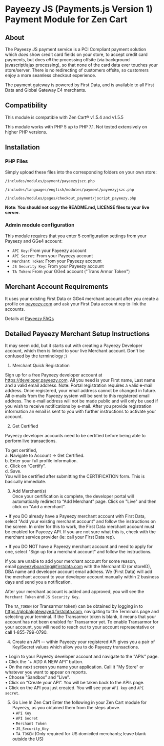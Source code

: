 # Payeezy JS (Payments.js Version 1) Payment Module for Zen Cart

## About

The Payeezy JS payment service is a PCI Compliant payment solution which *does* show credit card fields on your store, to accept credit card payments, but does *all* the processing offsite (via background javascript/ajax processing), so that none of the card data ever touches your store/server. 
There is no redirecting of customers offsite, so customers enjoy a more seamless checkout experience.

The payment gateway is powered by First Data, and is available to all First Data and Global Gateway E4 merchants.

## Compatibility

This module is compatible with Zen Cart® v1.5.4 and v1.5.5

This module works with PHP 5 up to PHP 7.1. Not tested extensively on higher PHP versions.

## Installation

### PHP Files
Simply upload these files into the corresponding folders on your own store:

`/includes/modules/payment/payeezyjszc.php`

`/includes/languages/english/modules/payment/payeezyjszc.php`

`/includes/modules/pages/checkout_payment/jscript_payeezy.php`

**Note: You should not copy the README.md, LICENSE files to your live server.**
 
### Admin module configuration
This module requires that you enter 5 configuration settings from your Payeezy and GGe4 account:

* `API Key`:         From your Payeezy account 
* `API Secret`:      From your Payeezy account
* `Merchant Token`:  From your Payeezy account
* `JS Security Key`: From your Payeezy account
* `TA Token`:        From your GGe4 account ("Trans Armor Token")

## Merchant Account Requirements

It uses your existing First Data or GGe4 merchant account after you create a profile on [payeezy.com](https://payeezy.com) and ask your First Data account rep to link the accounts. 

Details at [Payeezy FAQs](https://developer.payeezy.com/faqs/current-first-data-merchant-i-want-transact-through-payeezy-apismobile-payments-what-process)

## Detailed Payeezy Merchant Setup Instructions
It may seem odd, but it starts out with creating a Payeezy Developer account, which then is linked to your live Merchant account. Don't be confused by the terminology ;)
 
1. Merchant Quick Registration

 Sign up for a free Payeezy developer account at https://developer.payeezy.com. All you need is your First name, Last name and a valid email address. Note: Portal registration requires a valid e-mail address. Once registered, your email address cannot be changed in future. All e-mails from the Payeezy system will be sent to this registered email address. The e-mail address will not be made public and will only be used if you wish to receive notifications by e-mail. After you provide registration information an email is sent to you with further instructions to activate your account.

2. Get Certified

 Payeezy developer accounts need to be certified before being able to perform live transactions.
 
 To get certified,  
  a. Navigate to Account -> Get Certified.  
  b. Enter your full profile information.  
  c. Click on “Certify”.  
  d. Save.  
 You will be certified after submitting the CERTIFICATION form. This is basically immediate.

3. Add Merchant(s)  
 Once your certification is complete, the developer portal will automatically redirect to “Add Merchant” page. Click on "Live" and then click on "Add a merchant".  
 
  • If you DO already have a Payeezy merchant account with First Data, select "Add your existing merchant account" and follow the instructions on the screen. In order for this to work, the First Data merchant account must be enabled for Payeezy API. If you are not sure what this is, check with the merchant service provider (ie: call your First Data rep).  
  
  • If you DO NOT have a Payeezy merchant account and need to apply for one, select "Sign up for a merchant account" and follow the instructions.
  

 If you are unable to add your merchant account for some reason,  email payeezyboarding@firstdata.com with the Merchant ID (or storeID), DBA name and developer account email address. We (First Data) will add the merchant account to your developer account manually within 2 business days and send you a notification.

 After your merchant account is added and approved, you will see the `Merchant Token` and `JS Security Key`.

 The `TA_TOKEN` (or Transarmor token) can be obtained by logging in to https://globalgatewaye4.firstdata.com, navigating to the Terminals page and selecting your terminal. 
  If the Transarmor token is blank, it means that your account has not been enabled for Transarmor yet. To enable Transarmor for your account, you will need to reach out to your account representative or call 1-855-799-0790. 
  

4. Create an API -- within Payeezy your registered API gives you a pair of Key/Secret values which allow you to do Payeezy transactions.

 • Login to your Payeezy developer account and navigate to the "APIs" page.   
 • Click the “+ ADD A NEW API” button.  
 • On the next screen you name your application. Call it "My Store" or whatever you want to appear on reports.  
 • Choose "Sandbox” and "Live".  
 • Click on “Create your API”. You will be taken back to the APIs page.  
 • Click on the API you just created. You will see your `API key` and `API secret`.   

5.	Go Live In Zen Cart
 Enter the following in your Zen Cart module for Payeezy, as you obtained them from the steps above.  
 •	`API Key`  
 •	`API Secret`  
 •	`Merchant Token`  
 •	`JS_Security_Key`  
 •	`TA_TOKEN` (Only required for US domiciled merchants; leave blank outside the US)  

